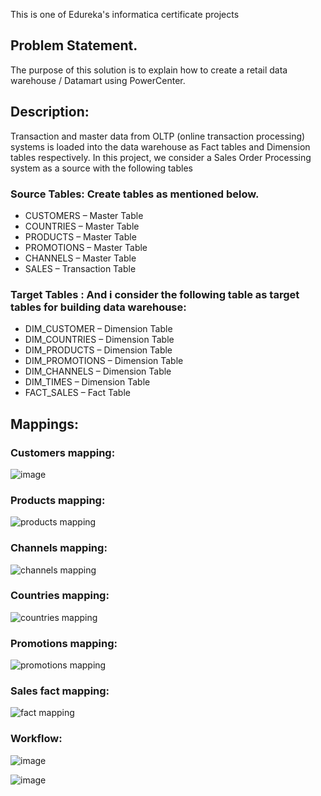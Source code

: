 This is one of Edureka's informatica certificate projects
## Problem Statement.
The purpose of this solution is to explain how to create a retail data warehouse / Datamart using PowerCenter.

## Description:
Transaction and master data from OLTP (online transaction processing) systems is loaded into the data warehouse as Fact tables and Dimension tables respectively. In this project, we consider a Sales Order Processing system as a source with the following tables

### Source Tables: Create tables as mentioned below.

- CUSTOMERS – Master Table
- COUNTRIES – Master Table
- PRODUCTS – Master Table
- PROMOTIONS – Master Table
- CHANNELS – Master Table
- SALES – Transaction Table

### Target Tables : And i consider the following table as target tables for building data warehouse:

- DIM_CUSTOMER – Dimension Table
- DIM_COUNTRIES – Dimension Table
- DIM_PRODUCTS – Dimension Table
- DIM_PROMOTIONS – Dimension Table
- DIM_CHANNELS – Dimension Table
- DIM_TIMES – Dimension Table
- FACT_SALES – Fact Table

## Mappings:

### Customers mapping:

![image](https://github.com/MohamedWageh09/Retail-Datamart/assets/120044385/d2937cd2-c008-46fb-af47-1c1ff1bd8fab)

### Products mapping:

![products mapping](https://github.com/MohamedWageh09/Retail-Datamart/assets/120044385/926290ca-e78c-4595-99af-95c652b7811b)

### Channels mapping:

![channels mapping](https://github.com/MohamedWageh09/Retail-Datamart/assets/120044385/f8e9eac9-7be7-47c9-a13a-6fb57b41ddf5)

### Countries mapping:

![countries mapping](https://github.com/MohamedWageh09/Retail-Datamart/assets/120044385/ca4e5e2c-0bae-4682-966b-ec2b8fcf8bdf)

### Promotions mapping:

![promotions mapping](https://github.com/MohamedWageh09/Retail-Datamart/assets/120044385/b9b8e303-fa23-48c3-b2c3-2d1dc4fb8693)

### Sales fact mapping:

![fact mapping](https://github.com/MohamedWageh09/Retail-Datamart/assets/120044385/9c69bbcc-2f18-4831-968c-2685faade2e9)

### Workflow:

![image](https://github.com/MohamedWageh09/Retail-Datamart/assets/120044385/ae313f04-eecf-4ad5-9eaf-721c0dc91f9a)

![image](https://github.com/MohamedWageh09/Retail-Datamart/assets/120044385/2f14d23b-554f-49ab-b43c-1c53674975e1)







